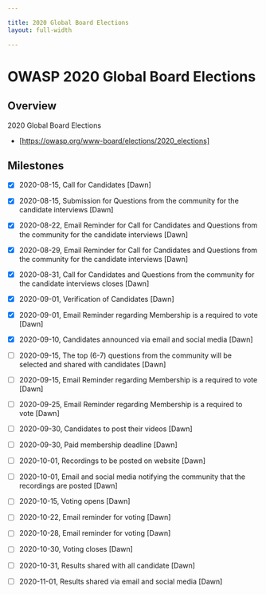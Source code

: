 ```yaml
---

title: 2020 Global Board Elections
layout: full-width

---
```


# OWASP 2020 Global Board Elections 

## Overview

2020 Global Board Elections 

* [https://owasp.org/www-board/elections/2020_elections]

## Milestones

* [X] 2020-08-15, Call for Candidates  [Dawn]
* [X] 2020-08-15, Submission for Questions from the community for the candidate interviews  [Dawn]
* [X] 2020-08-22, Email Reminder for Call for Candidates and Questions from the community for the candidate interviews  [Dawn]
* [X] 2020-08-29, Email Reminder for Call for Candidates and Questions from the community for the candidate interviews  [Dawn]
* [X] 2020-08-31, Call for Candidates and Questions from the community for the candidate interviews closes  [Dawn]
* [X] 2020-09-01, Verification of Candidates  [Dawn]
* [X] 2020-09-01, Email Reminder regarding Membership is a required to vote  [Dawn]
* [X] 2020-09-10, Candidates announced via email and social media  [Dawn]
* [ ] 2020-09-15, The top (6-7) questions from the community will be selected and shared with candidates  [Dawn]
* [ ] 2020-09-15, Email Reminder regarding Membership is a required to vote  [Dawn]
* [ ] 2020-09-25, Email Reminder regarding Membership is a required to vote [Dawn]
* [ ] 2020-09-30, Candidates to post their videos [Dawn]
* [ ] 2020-09-30, Paid membership deadline [Dawn]
* [ ] 2020-10-01, Recordings to be posted on website  [Dawn]
* [ ] 2020-10-01, Email and social media notifying the community that the recordings are posted  [Dawn]
* [ ] 2020-10-15, Voting opens  [Dawn]
* [ ] 2020-10-22, Email reminder for voting  [Dawn]
* [ ] 2020-10-28, Email reminder for voting  [Dawn]
* [ ] 2020-10-30, Voting closes  [Dawn]
* [ ] 2020-10-31, Results shared with all candidate  [Dawn]
* [ ] 2020-11-01, Results shared via email and social media  [Dawn]



